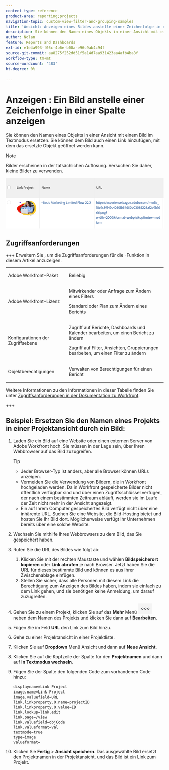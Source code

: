 ```yaml
---
content-type: reference
product-area: reporting;projects
navigation-topic: custom-view-filter-and-grouping-samples
title: 'Ansicht: Anzeigen eines Bildes anstelle einer Zeichenfolge in einer Spalte'
description: Sie können den Namen eines Objekts in einer Ansicht mit einem Bild im Textmodus ersetzen. Sie können dem Bild auch einen Link hinzufügen, mit dem das ersetzte Objekt geöffnet werden kann.
author: Nolan
feature: Reports and Dashboards
exl-id: e1e4a993-f05c-4b6e-b00a-e96c9ab4c94f
source-git-commit: aa8275f252dd51f5a14d7aa931423aa4afb4ba8f
workflow-type: tm+mt
source-wordcount: '483'
ht-degree: 0%

---
```


# Anzeigen : Ein Bild anstelle einer Zeichenfolge in einer Spalte anzeigen

<!--Audited: 11/2024-->

Sie können den Namen eines Objekts in einer Ansicht mit einem Bild im Textmodus ersetzen. Sie können dem Bild auch einen Link hinzufügen, mit dem das ersetzte Objekt geöffnet werden kann.

>[!NOTE]
>
>Bilder erscheinen in der tatsächlichen Auflösung. Versuchen Sie daher, kleine Bilder zu verwenden.

![Projektname durch Bild und Link ersetzen](assets/replace-project-name-with-image-and-link-350x125.png)

## Zugriffsanforderungen

+++ Erweitern Sie , um die Zugriffsanforderungen für die -Funktion in diesem Artikel anzuzeigen. 

<table style="table-layout:auto"> 
 <col> 
 <col> 
 <tbody> 
  <tr> 
   <td role="rowheader">Adobe Workfront-Paket</td> 
   <td> <p>Beliebig</p> </td> 
  </tr> 
  <tr> 
   <td role="rowheader">Adobe Workfront-Lizenz</td> 
   <td> 
   <p>Mitwirkender oder Anfrage zum Ändern eines Filters </p>
   <p>Standard oder Plan zum Ändern eines Berichts</p>
  </tr> 
  <tr> 
   <td role="rowheader">Konfigurationen der Zugriffsebene</td> 
   <td> <p>Zugriff auf Berichte, Dashboards und Kalender bearbeiten, um einen Bericht zu ändern</p> <p>Zugriff auf Filter, Ansichten, Gruppierungen bearbeiten, um einen Filter zu ändern</p> </td> 
  </tr> 
  <tr> 
   <td role="rowheader">Objektberechtigungen</td> 
   <td> <p>Verwalten von Berechtigungen für einen Bericht</p>  </td> 
  </tr> 
 </tbody> 
</table>

Weitere Informationen zu den Informationen in dieser Tabelle finden Sie unter [Zugriffsanforderungen in der Dokumentation zu Workfront](/help/quicksilver/administration-and-setup/add-users/access-levels-and-object-permissions/access-level-requirements-in-documentation.md).

+++

## Beispiel: Ersetzen Sie den Namen eines Projekts in einer Projektansicht durch ein Bild:

1. Laden Sie ein Bild auf eine Website oder einen externen Server von Adobe Workfront hoch. Sie müssen in der Lage sein, über Ihren Webbrowser auf das Bild zuzugreifen.

   >[!TIP]
   >
   >* Jeder Browser-Typ ist anders, aber alle Browser können URLs anzeigen.
   >* Vermeiden Sie die Verwendung von Bildern, die in Workfront hochgeladen werden. Da in Workfront gespeicherte Bilder nicht öffentlich verfügbar sind und über einen Zugriffsschlüssel verfügen, der nach einem bestimmten Zeitraum abläuft, werden sie im Laufe der Zeit nicht mehr in der Ansicht angezeigt.
   >* Ein auf Ihrem Computer gespeichertes Bild verfügt nicht über eine inhärente URL. Suchen Sie eine Website, die Bild-Hosting bietet und hosten Sie Ihr Bild dort. Möglicherweise verfügt Ihr Unternehmen bereits über eine solche Website.

1. Wechseln Sie mithilfe Ihres Webbrowsers zu dem Bild, das Sie gespeichert haben.
1. Rufen Sie die URL des Bildes wie folgt ab:

   <!--
   <p data-mc-conditions="QuicksilverOrClassic.Draft mode">(NOTE: I used this blog post to document what kind of image we need for this: https://www.canto.com/blog/image-url/ (consulting uses this)) </p>
   -->

   1. Klicken Sie mit der rechten Maustaste und wählen **Bildspeicherort kopieren** oder **Link abrufen** je nach Browser. Jetzt haben Sie die URL für dieses bestimmte Bild und können es aus Ihrer Zwischenablage einfügen.
   1. Stellen Sie sicher, dass alle Personen mit diesem Link die Berechtigung zum Anzeigen des Bildes haben, indem sie einfach zu dem Link gehen, und sie benötigen keine Anmeldung, um darauf zuzugreifen.

1. Gehen Sie zu einem Projekt, klicken Sie auf das **Mehr** Menü ![Mehr](assets/more-icon-45x33.png) neben dem Namen des Projekts und klicken Sie dann auf **Bearbeiten**.

1. Fügen Sie im Feld **URL** den Link zum Bild hinzu.
1. Gehe zu einer Projektansicht in einer Projektliste.
1. Klicken Sie auf **Dropdown** Menü Ansicht und dann auf **Neue Ansicht**.
1. Klicken Sie auf die Kopfzeile der Spalte für den **Projektnamen** und dann auf **In Textmodus wechseln**.

1. Fügen Sie der Spalte den folgenden Code zum vorhandenen Code hinzu:

   ```
   displayname=Link Project
   image.name=Link Project
   image.valuefield=URL
   link.linkproperty.0.name=projectID
   link.linkproperty.0.value=ID
   link.lookup=link.edit
   link.page=/view
   link.valuefield=objCode
   link.valueformat=val
   textmode=true
   type=image
   valueformat=
   ```

1. Klicken Sie **Fertig** > **Ansicht speichern**.
Das ausgewählte Bild ersetzt den Projektnamen in der Projektansicht, und das Bild ist ein Link zum Projekt.

